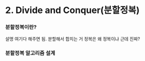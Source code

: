 # 2. Divide and Conquer\(분할정복\)

### 분할정복이란?

설명 여기다 해주면 됨. 분할해서 합치는 거 정복은 왜 정복이냐 근데 진짜?

### 분할정복 알고리즘 설계





